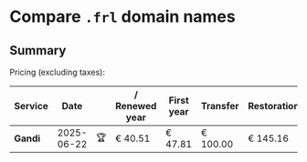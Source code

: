 # Compare `.frl` domain names

## Summary

Pricing (excluding taxes):

| Service | Date |  | / Renewed year | First year | Transfer | Restoration |
|--|--|--|--|--|--|--|
| **Gandi** | 2025-06-22 | 🏆 | € 40.51 | € 47.81 | € 100.00 | € 145.16 |
